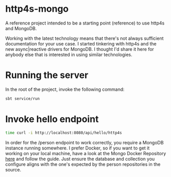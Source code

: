 # http4s-mongo
A reference project intended to be a starting point (reference) to use http4s and MongoDB.

Working with the latest technology means that there's not always sufficient documentation for your use case. I started tinkering with http4s and the new async|reactive drivers for MongoDB. I thought I'd share it here for anybody else that is interested in using similar technologies.

# Running the server
In the root of the project, invoke the following command:
```bash
sbt service/run
```

# Invoke hello endpoint
```bash
time curl -i http://localhost:8080/api/hello/http4s
```
In order for the /person endpoint to work correctly, you require a MongoDB instance running somewhere. I prefer Docker, so if you want to get it working on your local machine, have a look at the Mongo Docker Repository [here](https://hub.docker.com/_/mongo/) and follow the guide. Just ensure the database and collection you configure aligns with the one's expected by the person repositories in the source.
